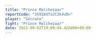```yaml
---
title: "Prince Malchezaar"
reportCode: "3h91bXfaJC2k4vDn"
player: "Söcrate"
fight: "Prince Malchezaar"
date: 2021-09-02T19:09:04.426000+00:00
---
```

